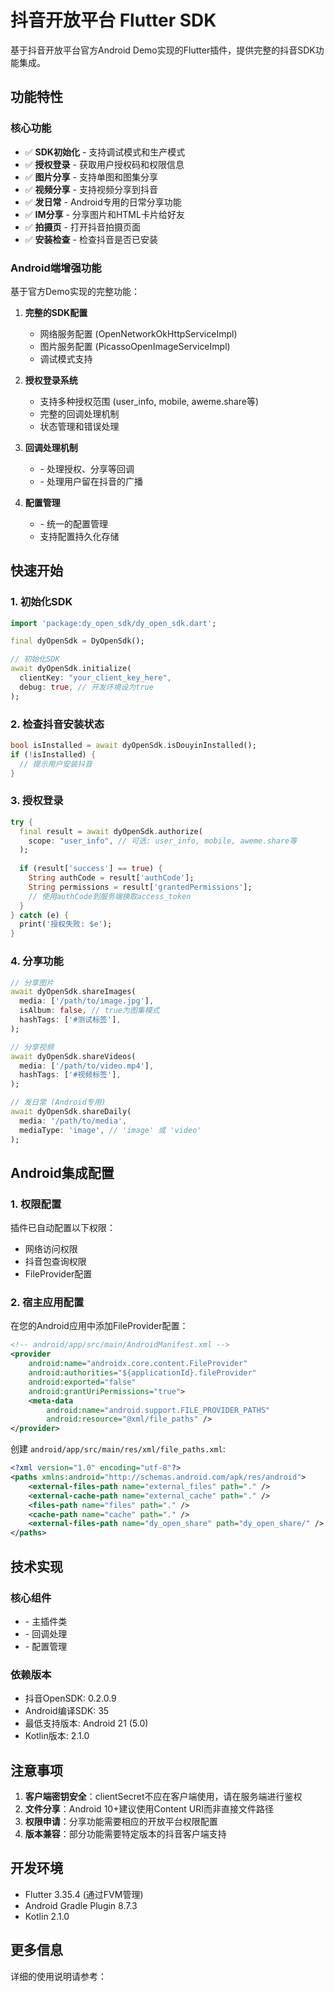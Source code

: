 # 抖音开放平台 Flutter SDK

基于抖音开放平台官方Android Demo实现的Flutter插件，提供完整的抖音SDK功能集成。

## 功能特性

### 核心功能
- ✅ **SDK初始化** - 支持调试模式和生产模式
- ✅ **授权登录** - 获取用户授权码和权限信息
- ✅ **图片分享** - 支持单图和图集分享
- ✅ **视频分享** - 支持视频分享到抖音
- ✅ **发日常** - Android专用的日常分享功能
- ✅ **IM分享** - 分享图片和HTML卡片给好友
- ✅ **拍摄页** - 打开抖音拍摄页面
- ✅ **安装检查** - 检查抖音是否已安装

### Android端增强功能
基于官方Demo实现的完整功能：

1. **完整的SDK配置**
   - 网络服务配置 (OpenNetworkOkHttpServiceImpl)
   - 图片服务配置 (PicassoOpenImageServiceImpl)
   - 调试模式支持

2. **授权登录系统**
   - 支持多种授权范围 (user_info, mobile, aweme.share等)
   - 完整的回调处理机制
   - 状态管理和错误处理

3. **回调处理机制**
   - <mcfile name="DyOpenSdkCallbackActivity.kt" path="/Users/lichaochao/dy_open_sdk/android/src/main/kotlin/com/plugins/dy_open_sdk/DyOpenSdkCallbackActivity.kt"></mcfile> - 处理授权、分享等回调
   - <mcfile name="StayInDyReceiver.kt" path="/Users/lichaochao/dy_open_sdk/android/src/main/kotlin/com/plugins/dy_open_sdk/StayInDyReceiver.kt"></mcfile> - 处理用户留在抖音的广播

4. **配置管理**
   - <mcfile name="DyOpenSdkConfig.kt" path="/Users/lichaochao/dy_open_sdk/android/src/main/kotlin/com/plugins/dy_open_sdk/DyOpenSdkConfig.kt"></mcfile> - 统一的配置管理
   - 支持配置持久化存储

## 快速开始

### 1. 初始化SDK
```dart
import 'package:dy_open_sdk/dy_open_sdk.dart';

final dyOpenSdk = DyOpenSdk();

// 初始化SDK
await dyOpenSdk.initialize(
  clientKey: "your_client_key_here",
  debug: true, // 开发环境设为true
);
```

### 2. 检查抖音安装状态
```dart
bool isInstalled = await dyOpenSdk.isDouyinInstalled();
if (!isInstalled) {
  // 提示用户安装抖音
}
```

### 3. 授权登录
```dart
try {
  final result = await dyOpenSdk.authorize(
    scope: "user_info", // 可选: user_info, mobile, aweme.share等
  );
  
  if (result['success'] == true) {
    String authCode = result['authCode'];
    String permissions = result['grantedPermissions'];
    // 使用authCode到服务端换取access_token
  }
} catch (e) {
  print('授权失败: $e');
}
```

### 4. 分享功能
```dart
// 分享图片
await dyOpenSdk.shareImages(
  media: ['/path/to/image.jpg'],
  isAlbum: false, // true为图集模式
  hashTags: ['#测试标签'],
);

// 分享视频
await dyOpenSdk.shareVideos(
  media: ['/path/to/video.mp4'],
  hashTags: ['#视频标签'],
);

// 发日常 (Android专用)
await dyOpenSdk.shareDaily(
  media: '/path/to/media',
  mediaType: 'image', // 'image' 或 'video'
);
```

## Android集成配置

### 1. 权限配置
插件已自动配置以下权限：
- 网络访问权限
- 抖音包查询权限
- FileProvider配置

### 2. 宿主应用配置
在您的Android应用中添加FileProvider配置：

```xml
<!-- android/app/src/main/AndroidManifest.xml -->
<provider
    android:name="androidx.core.content.FileProvider"
    android:authorities="${applicationId}.fileProvider"
    android:exported="false"
    android:grantUriPermissions="true">
    <meta-data
        android:name="android.support.FILE_PROVIDER_PATHS"
        android:resource="@xml/file_paths" />
</provider>
```

创建 `android/app/src/main/res/xml/file_paths.xml`:
```xml
<?xml version="1.0" encoding="utf-8"?>
<paths xmlns:android="http://schemas.android.com/apk/res/android">
    <external-files-path name="external_files" path="." />
    <external-cache-path name="external_cache" path="." />
    <files-path name="files" path="." />
    <cache-path name="cache" path="." />
    <external-files-path name="dy_open_share" path="dy_open_share/" />
</paths>
```

## 技术实现

### 核心组件
- <mcfile name="DyOpenSdkPlugin.kt" path="/Users/lichaochao/dy_open_sdk/android/src/main/kotlin/com/plugins/dy_open_sdk/DyOpenSdkPlugin.kt"></mcfile> - 主插件类
- <mcfile name="DyOpenSdkCallbackActivity.kt" path="/Users/lichaochao/dy_open_sdk/android/src/main/kotlin/com/plugins/dy_open_sdk/DyOpenSdkCallbackActivity.kt"></mcfile> - 回调处理
- <mcfile name="DyOpenSdkConfig.kt" path="/Users/lichaochao/dy_open_sdk/android/src/main/kotlin/com/plugins/dy_open_sdk/DyOpenSdkConfig.kt"></mcfile> - 配置管理

### 依赖版本
- 抖音OpenSDK: 0.2.0.9
- Android编译SDK: 35
- 最低支持版本: Android 21 (5.0)
- Kotlin版本: 2.1.0

## 注意事项

1. **客户端密钥安全**：clientSecret不应在客户端使用，请在服务端进行鉴权
2. **文件分享**：Android 10+建议使用Content URI而非直接文件路径
3. **权限申请**：分享功能需要相应的开放平台权限配置
4. **版本兼容**：部分功能需要特定版本的抖音客户端支持

## 开发环境

- Flutter 3.35.4 (通过FVM管理)
- Android Gradle Plugin 8.7.3
- Kotlin 2.1.0

## 更多信息

详细的使用说明请参考：<mcfile name="USAGE.md" path="/Users/lichaochao/dy_open_sdk/USAGE.md"></mcfile>

